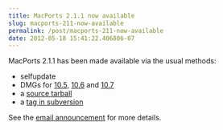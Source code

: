 ```yaml
---
title: MacPorts 2.1.1 now available
slug: macports-211-now-available
permalink: /post/macports-211-now-available
date: 2012-05-18 15:41:22.406806-07
---
```


MacPorts 2.1.1 has been made available via the usual methods:

* selfupdate
* DMGs for [10.5](https://distfiles.macports.org/MacPorts/MacPorts-2.1.1-10.5-Leopard.dmg "10.5 DMG"), [10.6](https://distfiles.macports.org/MacPorts/MacPorts-2.1.1-10.6-SnowLeopard.pkg "10.6 pkg") and [10.7](https://distfiles.macports.org/MacPorts/MacPorts-2.1.1-10.7-Lion.pkg "10.7 pkg")
* a [source tarball](https://www.macports.org/install.php#source)
* a [tag in subversion](https://svn.macports.org/repository/macports/tags/release_2_1_1)

See the [email announcement](https://lists.macosforge.org/pipermail/macports-announce/2012-May/000023.html) for more details.
